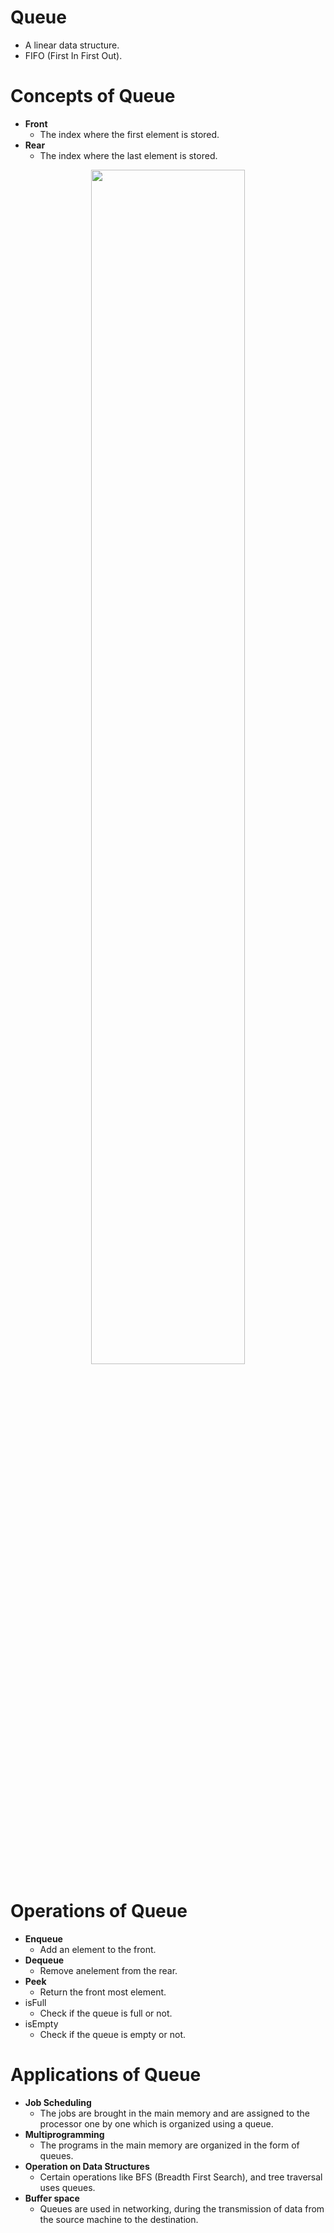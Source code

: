 # Queue
- A linear data structure.
- FIFO (First In First Out).

# Concepts of Queue
- **Front**
    - The index where the first element is stored.
- **Rear**
    - The index where the last element is stored.

<div align="center">
    <img src="https://scaler.com/topics/images/queue-in-data-structure-image1.webp", width="70%">
</div>

# Operations of Queue
- **Enqueue**
    - Add an element to the front.
- **Dequeue**
    - Remove anelement from the rear.
- **Peek**
    - Return the front most element.
- isFull
    - Check if the queue is full or not.
- isEmpty
    - Check if the queue is empty or not.

# Applications of Queue
- **Job Scheduling**
    - The jobs are brought in the main memory and are assigned to the processor one by one which is organized using a queue.
- **Multiprogramming**
    - The programs in the main memory are organized in the form of queues. 
- **Operation on Data Structures**
    - Certain operations like BFS (Breadth First Search), and tree traversal uses queues.
- **Buffer space**
    - Queues are used in networking, during the transmission of data from the source machine to the destination.
